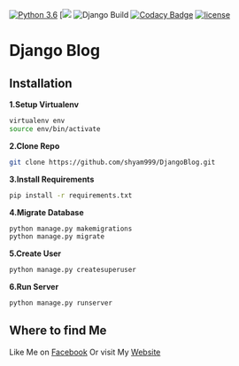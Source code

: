 [![Python 3.6](https://img.shields.io/badge/python-3.6-yellow.svg)](https://www.python.org/downloads/release/python-360/)
[![](https://img.shields.io/badge/Django-3.0-green.svg)
![Django Build](https://github.com/shyam999/Django-blog/workflows/Django%20Build/badge.svg)
[![Codacy Badge](https://api.codacy.com/project/badge/Grade/81d44860b4074b8c952303d2b999cb05)](https://app.codacy.com/manual/shyam.acharjya.1/Django-blog_2?utm_source=github.com&utm_medium=referral&utm_content=shyam999/Django-blog&utm_campaign=Badge_Grade_Dashboard)
[![license](https://img.shields.io/github/license/DAVFoundation/captain-n3m0.svg?style=flat-square)](https://github.com/shyam999/django-blog/blob/master/LICENSE)
# Django Blog

## Installation
**1.Setup Virtualenv**
```sh
virtualenv env
source env/bin/activate
```
**2.Clone Repo**
```sh
git clone https://github.com/shyam999/DjangoBlog.git
```
**3.Install Requirements**
```sh
pip install -r requirements.txt
```
**4.Migrate Database**
```sh
python manage.py makemigrations
python manage.py migrate
```
**5.Create User**
```sh
python manage.py createsuperuser
```
**6.Run Server**
```sh
python manage.py runserver
```

## Where to find Me
Like Me on [Facebook](https://www.facebook.com/shyam333445/)
Or visit My [Website](https://shyam999.github.io)
